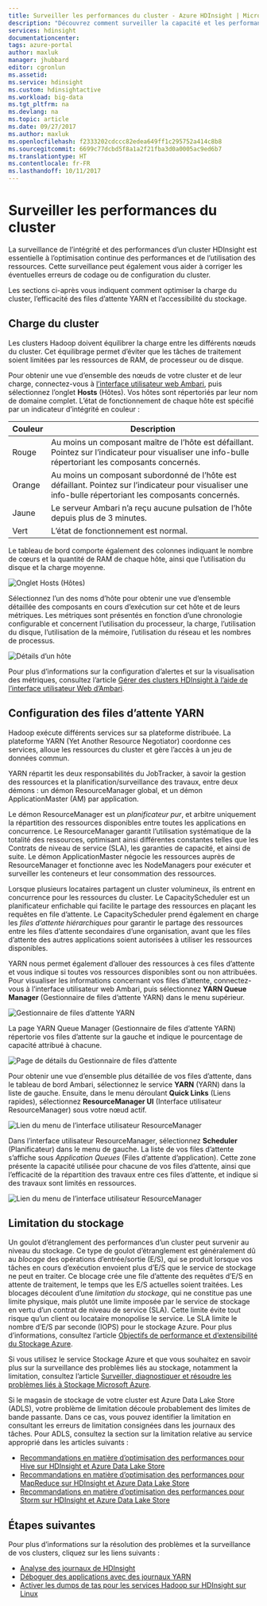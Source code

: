 ```yaml
---
title: Surveiller les performances du cluster - Azure HDInsight | Microsoft Docs
description: "Découvrez comment surveiller la capacité et les performances d’un cluster HDInsight."
services: hdinsight
documentationcenter: 
tags: azure-portal
author: maxluk
manager: jhubbard
editor: cgronlun
ms.assetid: 
ms.service: hdinsight
ms.custom: hdinsightactive
ms.workload: big-data
ms.tgt_pltfrm: na
ms.devlang: na
ms.topic: article
ms.date: 09/27/2017
ms.author: maxluk
ms.openlocfilehash: f2333202cdccc82edea649ff1c295752a414c8b8
ms.sourcegitcommit: 6699c77dcbd5f8a1a2f21fba3d0a0005ac9ed6b7
ms.translationtype: HT
ms.contentlocale: fr-FR
ms.lasthandoff: 10/11/2017
---
```

# <a name="monitor-cluster-performance"></a>Surveiller les performances du cluster

La surveillance de l’intégrité et des performances d’un cluster HDInsight est essentielle à l’optimisation continue des performances et de l’utilisation des ressources. Cette surveillance peut également vous aider à corriger les éventuelles erreurs de codage ou de configuration du cluster.

Les sections ci-après vous indiquent comment optimiser la charge du cluster, l’efficacité des files d’attente YARN et l’accessibilité du stockage.

## <a name="cluster-loading"></a>Charge du cluster

Les clusters Hadoop doivent équilibrer la charge entre les différents nœuds du cluster. Cet équilibrage permet d’éviter que les tâches de traitement soient limitées par les ressources de RAM, de processeur ou de disque.

Pour obtenir une vue d’ensemble des nœuds de votre cluster et de leur charge, connectez-vous à [l’interface utilisateur web Ambari](hdinsight-hadoop-manage-ambari.md), puis sélectionnez l’onglet **Hosts** (Hôtes). Vos hôtes sont répertoriés par leur nom de domaine complet. L’état de fonctionnement de chaque hôte est spécifié par un indicateur d’intégrité en couleur :

| Couleur | Description |
| --- | --- |
| Rouge | Au moins un composant maître de l’hôte est défaillant. Pointez sur l’indicateur pour visualiser une info-bulle répertoriant les composants concernés. |
| Orange | Au moins un composant subordonné de l’hôte est défaillant. Pointez sur l’indicateur pour visualiser une info-bulle répertoriant les composants concernés. |
| Jaune | Le serveur Ambari n’a reçu aucune pulsation de l’hôte depuis plus de 3 minutes. |
| Vert | L’état de fonctionnement est normal. |

Le tableau de bord comporte également des colonnes indiquant le nombre de cœurs et la quantité de RAM de chaque hôte, ainsi que l’utilisation du disque et la charge moyenne.

![Onglet Hosts (Hôtes)](./media/hdinsight-key-scenarios-to-monitor/hosts-tab.png)

Sélectionnez l’un des noms d’hôte pour obtenir une vue d’ensemble détaillée des composants en cours d’exécution sur cet hôte et de leurs métriques. Les métriques sont présentés en fonction d’une chronologie configurable et concernent l’utilisation du processeur, la charge, l’utilisation du disque, l’utilisation de la mémoire, l’utilisation du réseau et les nombres de processus.

![Détails d’un hôte](./media/hdinsight-key-scenarios-to-monitor/host-details.png)

Pour plus d’informations sur la configuration d’alertes et sur la visualisation des métriques, consultez l’article [Gérer des clusters HDInsight à l’aide de l’interface utilisateur Web d’Ambari](hdinsight-hadoop-manage-ambari.md).

## <a name="yarn-queue-configuration"></a>Configuration des files d’attente YARN

Hadoop exécute différents services sur sa plateforme distribuée. La plateforme YARN (Yet Another Resource Negotiator) coordonne ces services, alloue les ressources du cluster et gère l’accès à un jeu de données commun.

YARN répartit les deux responsabilités du JobTracker, à savoir la gestion des ressources et la planification/surveillance des travaux, entre deux démons : un démon ResourceManager global, et un démon ApplicationMaster (AM) par application.

Le démon ResourceManager est un *planificateur pur*, et arbitre uniquement la répartition des ressources disponibles entre toutes les applications en concurrence. Le ResourceManager garantit l’utilisation systématique de la totalité des ressources, optimisant ainsi différentes constantes telles que les Contrats de niveau de service (SLA), les garanties de capacité, et ainsi de suite. Le démon ApplicationMaster négocie les ressources auprès de ResourceManager et fonctionne avec les NodeManagers pour exécuter et surveiller les conteneurs et leur consommation des ressources.

Lorsque plusieurs locataires partagent un cluster volumineux, ils entrent en concurrence pour les ressources du cluster. Le CapacityScheduler est un planificateur enfichable qui facilite le partage des ressources en plaçant les requêtes en file d’attente. Le CapacityScheduler prend également en charge les *files d’attente hiérarchiques* pour garantir le partage des ressources entre les files d’attente secondaires d’une organisation, avant que les files d’attente des autres applications soient autorisées à utiliser les ressources disponibles.

YARN nous permet également d’allouer des ressources à ces files d’attente et vous indique si toutes vos ressources disponibles sont ou non attribuées. Pour visualiser les informations concernant vos files d’attente, connectez-vous à l’interface utilisateur web Ambari, puis sélectionnez **YARN Queue Manager** (Gestionnaire de files d’attente YARN) dans le menu supérieur.

![Gestionnaire de files d’attente YARN](./media/hdinsight-key-scenarios-to-monitor/yarn-queue-manager.png)

La page YARN Queue Manager (Gestionnaire de files d’attente YARN) répertorie vos files d’attente sur la gauche et indique le pourcentage de capacité attribué à chacune.

![Page de détails du Gestionnaire de files d’attente](./media/hdinsight-key-scenarios-to-monitor/yarn-queue-manager-details.png)

Pour obtenir une vue d’ensemble plus détaillée de vos files d’attente, dans le tableau de bord Ambari, sélectionnez le service **YARN** (YARN) dans la liste de gauche. Ensuite, dans le menu déroulant **Quick Links** (Liens rapides), sélectionnez **ResourceManager UI** (Interface utilisateur ResourceManager) sous votre nœud actif.

![Lien du menu de l’interface utilisateur ResourceManager](./media/hdinsight-key-scenarios-to-monitor/resource-manager-ui-menu.png)

Dans l’interface utilisateur ResourceManager, sélectionnez **Scheduler** (Planificateur) dans le menu de gauche. La liste de vos files d’attente s’affiche sous *Application Queues* (Files d’attente d’application). Cette zone présente la capacité utilisée pour chacune de vos files d’attente, ainsi que l’efficacité de la répartition des travaux entre ces files d’attente, et indique si des travaux sont limités en ressources.

![Lien du menu de l’interface utilisateur ResourceManager](./media/hdinsight-key-scenarios-to-monitor/resource-manager-ui.png)

## <a name="storage-throttling"></a>Limitation du stockage

Un goulot d’étranglement des performances d’un cluster peut survenir au niveau du stockage. Ce type de goulot d’étranglement est généralement dû au *blocage* des opérations d’entrée/sortie (E/S), qui se produit lorsque vos tâches en cours d’exécution envoient plus d’E/S que le service de stockage ne peut en traiter. Ce blocage crée une file d’attente des requêtes d’E/S en attente de traitement, le temps que les E/S actuelles soient traitées. Les blocages découlent d’une *limitation du stockage*, qui ne constitue pas une limite physique, mais plutôt une limite imposée par le service de stockage en vertu d’un contrat de niveau de service (SLA). Cette limite évite tout risque qu’un client ou locataire monopolise le service. Le SLA limite le nombre d’E/S par seconde (IOPS) pour le stockage Azure. Pour plus d’informations, consultez l’article [Objectifs de performance et d’extensibilité du Stockage Azure](https://docs.microsoft.com/azure/storage/storage-scalability-targets).

Si vous utilisez le service Stockage Azure et que vous souhaitez en savoir plus sur la surveillance des problèmes liés au stockage, notamment la limitation, consultez l’article [Surveiller, diagnostiquer et résoudre les problèmes liés à Stockage Microsoft Azure](https://docs.microsoft.com/azure/storage/storage-monitoring-diagnosing-troubleshooting).

Si le magasin de stockage de votre cluster est Azure Data Lake Store (ADLS), votre problème de limitation découle probablement des limites de bande passante. Dans ce cas, vous pouvez identifier la limitation en consultant les erreurs de limitation consignées dans les journaux des tâches. Pour ADLS, consultez la section sur la limitation relative au service approprié dans les articles suivants :

* [Recommandations en matière d’optimisation des performances pour Hive sur HDInsight et Azure Data Lake Store](../data-lake-store/data-lake-store-performance-tuning-hive.md)
* [Recommandations en matière d’optimisation des performances pour MapReduce sur HDInsight et Azure Data Lake Store](../data-lake-store/data-lake-store-performance-tuning-mapreduce.md)
* [Recommandations en matière d’optimisation des performances pour Storm sur HDInsight et Azure Data Lake Store](../data-lake-store/data-lake-store-performance-tuning-storm.md)

## <a name="next-steps"></a>Étapes suivantes

Pour plus d’informations sur la résolution des problèmes et la surveillance de vos clusters, cliquez sur les liens suivants :

* [Analyse des journaux de HDInsight](hdinsight-debug-jobs.md)
* [Déboguer des applications avec des journaux YARN](hdinsight-hadoop-access-yarn-app-logs-linux.md)
* [Activer les dumps de tas pour les services Hadoop sur HDInsight sur Linux](hdinsight-hadoop-collect-debug-heap-dump-linux.md)
